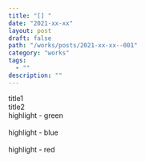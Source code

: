 ```yaml
---
title: "[] "
date: "2021-xx-xx"
layout: post
draft: false
path: "/works/posts/2021-xx-xx--001"
category: "works"
tags:
  - ""
description: ""
---
```


<span class="title__sub1">title1</span>
<br/>
<span class="title__sub2">title2</span>
<br/>
<span class="text-mark__green">highlight - green</span>  
<br/>
<span class="text-mark__blue">highlight - blue</span>  
<br/>
<span class="text-mark__red">highlight - red</span>  
